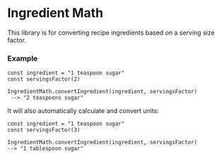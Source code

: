 # Ingredient Math

This library is for converting recipe ingredients based on a serving size factor.

### Example
```
const ingredient = "1 teaspoon sugar"
const servingsFactor(2)

IngredientMath.convertIngredient(ingredient, servingsFactor)
 --> "2 teaspoons sugar"
```

It will also automatically calculate and convert units: 
```
const ingredient = "1 teaspoon sugar"
const servingsFactor(3)

IngredientMath.convertIngredient(ingredient, servingsFactor)
--> "1 tablespoon sugar"
```


